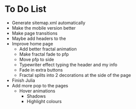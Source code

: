 # To Do List

- Generate sitemap.xml automatically
- Make the mobile version better
- Make page transitions
- Maybe add headers to the 
- Improve home page
  - Add better fractal animation
  - Make fractal fade to pfp
  - Move pfp to side
  - Typewriter effect typing the header and my info
  - Fade in extra buttons
  - Fractal splits into 2 decorations at the side of the page
- Finish Julia
- Add more pop to the pages
  - Hover animations
    - Shadows
    - Highlight colours

